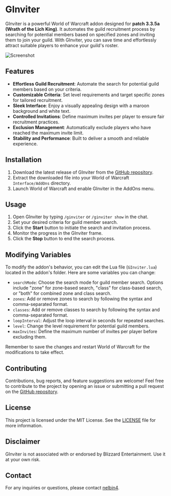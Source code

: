 # GInviter

GInviter is a powerful World of Warcraft addon designed for **patch 3.3.5a (Wrath of the Lich King)**. It automates the guild recruitment process by searching for potential members based on specified zones and inviting them to join your guild. With GInviter, you can save time and effortlessly attract suitable players to enhance your guild's roster.

![Screenshot](https://github.com/nelbin4/GINVITER/assets/20941975/f8d7b2b5-8aa7-44dc-98af-87b68cb07d90)

## Features

- **Effortless Guild Recruitment**: Automate the search for potential guild members based on your criteria.
- **Customizable Criteria**: Set level requirements and target specific zones for tailored recruitment.
- **Sleek Interface**: Enjoy a visually appealing design with a maroon background and white text.
- **Controlled Invitations**: Define maximum invites per player to ensure fair recruitment practices.
- **Exclusion Management**: Automatically exclude players who have reached the maximum invite limit.
- **Stability and Performance**: Built to deliver a smooth and reliable experience.

## Installation

1. Download the latest release of GInviter from the [GitHub repository](https://github.com/nelbin4/ginviter/releases).
2. Extract the downloaded file into your World of Warcraft `Interface/AddOns` directory.
3. Launch World of Warcraft and enable GInviter in the AddOns menu.

## Usage

1. Open GInviter by typing `/ginviter` or `/ginviter show` in the chat.
2. Set your desired criteria for guild member search.
3. Click the **Start** button to initiate the search and invitation process.
4. Monitor the progress in the GInviter frame.
5. Click the **Stop** button to end the search process.

## Modifying Variables

To modify the addon's behavior, you can edit the Lua file (`GInviter.lua`) located in the addon's folder. Here are some variables you can change:

- `searchMode`: Choose the search mode for guild member search. Options include "zone" for zone-based search, "class" for class-based search, or "both" for combined zone and class search.
- `zones`: Add or remove zones to search by following the syntax and comma-separated format.
- `classes`: Add or remove classes to search by following the syntax and comma-separated format.
- `loopInterval`: Adjust the loop interval in seconds for repeated searches.
- `level`: Change the level requirement for potential guild members.
- `maxInvites`: Define the maximum number of invites per player before excluding them.

Remember to save the changes and restart World of Warcraft for the modifications to take effect.

## Contributing

Contributions, bug reports, and feature suggestions are welcome! Feel free to contribute to the project by opening an issue or submitting a pull request on the [GitHub repository](https://github.com/nelbin4/ginviter).

## License

This project is licensed under the MIT License. See the [LICENSE](LICENSE) file for more information.

## Disclaimer

GInviter is not associated with or endorsed by Blizzard Entertainment. Use it at your own risk.

## Contact

For any inquiries or questions, please contact [nelbin4](https://github.com/nelbin4).
